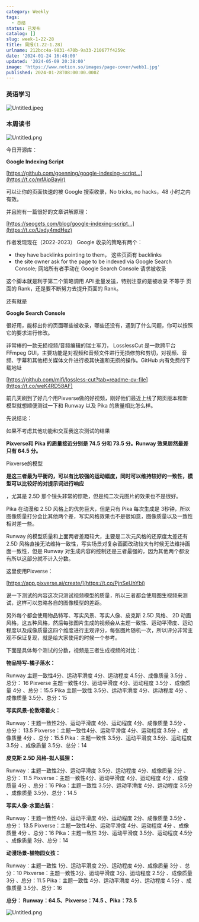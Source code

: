 ```yaml
---
category: Weekly
tags:
  - 总结
status: 已发布
catalog: []
slug: week-1-22-28
title: 周报(1.22-1.28)
urlname: 212bcc4a-9831-470b-9a33-210677f4259c
date: '2024-01-24 16:48:00'
updated: '2024-05-09 20:38:00'
image: 'https://www.notion.so/images/page-cover/webb1.jpg'
published: 2024-01-28T08:00:00.000Z
---
```


### 英语学习


![Untitled.jpeg](https://prod-files-secure.s3.us-west-2.amazonaws.com/5d24fe63-e567-4804-86f9-9fdc62e13082/13f89310-e18e-4344-b5f8-95c58ff07f1e/Untitled.jpeg?X-Amz-Algorithm=AWS4-HMAC-SHA256&X-Amz-Content-Sha256=UNSIGNED-PAYLOAD&X-Amz-Credential=ASIAZI2LB466TPVMKUVU%2F20250412%2Fus-west-2%2Fs3%2Faws4_request&X-Amz-Date=20250412T053709Z&X-Amz-Expires=3600&X-Amz-Security-Token=IQoJb3JpZ2luX2VjEFUaCXVzLXdlc3QtMiJIMEYCIQCp93qG0dGfHQEP774T0QRQv0rRoe5RVKGWFsRYkB7iWwIhAPslpJ4HLxn4J2fbodSNGCjKtCL9esQnEhhaxBxZcx6JKogECM7%2F%2F%2F%2F%2F%2F%2F%2F%2F%2FwEQABoMNjM3NDIzMTgzODA1IgwQOcE%2BrUWB8Uvwq5Aq3APAVHXP2EEu1iR5aOjwCMuiUxZL2NLaoXZDv4vMbZk8644%2B9zuKav0WMw6J55SNpZsfowDEAtzHHEa4hqUnOS1XQlWwW76uA4h%2BWMRvmJ4No6HPUxguch81bsMoRnVMNLDndoD7yjlGwlEYVSZ1gUO0kKW69sZNSK9G0IXiOlmqXd0yTnznggUosJLhwxkrNX585XHEOnm4uY7e%2FRoYHUiyCBN1YtzAWHYL8ebtA7WVD%2BW3uIc%2Bwx8CodAYasPVDVgNvOmvKD6SdylUlT9WIN2IQIQg2JSSfSMI3d%2BXiJbozL3UG4QN9%2BkQCtxzzMZV81Navq3UwKEC%2F9aR92Us2pHhrNneWTTMpI5fFzIQtG3LqPfVr7UbEfyPoi4CxxcgZdpP0tlLcQPdZFuZoxKtIH2t74G09kT754npuGPTiJwGE%2BgqtGi3C7QqzE34Cvig7QZXWQtjEI5D6QiK3jtbRTyr5mO7sWzW6pUHm9pBy4FU7%2BH7Y1%2BcYuyxeV0MQl706VJ%2FGF%2FaM6M1pKhM2wJDmaUa5KYghKJ1LZvbHziGIf5izr9TuOEjh1UBMneOHBc1peDJV9l1eXyGiCVguUb8aqQ3pyXkfN1WkmIF1NV1UzGIzeD4xu58w15EPWovnjCl6%2Be%2FBjqkATNnjalyNGDdhaDlZjFpffa1L2Uq4rsFYrtkaHrjbyt%2Fp3qcoSSya1YaTJT7Nuy1AtiyzZatVT08%2BJPJMvUVFoMwMcECEjLYwX9cxpRxXkTzZSqWWfj2DZ2HcuJrdpV1Wt8AiRTZToDCHA46MVY0RhCRc5K6sjTsEcO3heEZOrTJ1H0ggdUGg5A%2BVW5ElkrNdKpJKTjT1%2FyBhy65tAcO%2BK9PVk1F&X-Amz-Signature=e8326d8096803227992e0fdf2eefe0ac32b8854336d2bdd981693b89175879a5&X-Amz-SignedHeaders=host&x-id=GetObject)


### 本周读书


![Untitled.png](https://prod-files-secure.s3.us-west-2.amazonaws.com/5d24fe63-e567-4804-86f9-9fdc62e13082/4230a01f-03e6-45a7-9f78-5892b7e77e85/Untitled.png?X-Amz-Algorithm=AWS4-HMAC-SHA256&X-Amz-Content-Sha256=UNSIGNED-PAYLOAD&X-Amz-Credential=ASIAZI2LB466TPVMKUVU%2F20250412%2Fus-west-2%2Fs3%2Faws4_request&X-Amz-Date=20250412T053709Z&X-Amz-Expires=3600&X-Amz-Security-Token=IQoJb3JpZ2luX2VjEFUaCXVzLXdlc3QtMiJIMEYCIQCp93qG0dGfHQEP774T0QRQv0rRoe5RVKGWFsRYkB7iWwIhAPslpJ4HLxn4J2fbodSNGCjKtCL9esQnEhhaxBxZcx6JKogECM7%2F%2F%2F%2F%2F%2F%2F%2F%2F%2FwEQABoMNjM3NDIzMTgzODA1IgwQOcE%2BrUWB8Uvwq5Aq3APAVHXP2EEu1iR5aOjwCMuiUxZL2NLaoXZDv4vMbZk8644%2B9zuKav0WMw6J55SNpZsfowDEAtzHHEa4hqUnOS1XQlWwW76uA4h%2BWMRvmJ4No6HPUxguch81bsMoRnVMNLDndoD7yjlGwlEYVSZ1gUO0kKW69sZNSK9G0IXiOlmqXd0yTnznggUosJLhwxkrNX585XHEOnm4uY7e%2FRoYHUiyCBN1YtzAWHYL8ebtA7WVD%2BW3uIc%2Bwx8CodAYasPVDVgNvOmvKD6SdylUlT9WIN2IQIQg2JSSfSMI3d%2BXiJbozL3UG4QN9%2BkQCtxzzMZV81Navq3UwKEC%2F9aR92Us2pHhrNneWTTMpI5fFzIQtG3LqPfVr7UbEfyPoi4CxxcgZdpP0tlLcQPdZFuZoxKtIH2t74G09kT754npuGPTiJwGE%2BgqtGi3C7QqzE34Cvig7QZXWQtjEI5D6QiK3jtbRTyr5mO7sWzW6pUHm9pBy4FU7%2BH7Y1%2BcYuyxeV0MQl706VJ%2FGF%2FaM6M1pKhM2wJDmaUa5KYghKJ1LZvbHziGIf5izr9TuOEjh1UBMneOHBc1peDJV9l1eXyGiCVguUb8aqQ3pyXkfN1WkmIF1NV1UzGIzeD4xu58w15EPWovnjCl6%2Be%2FBjqkATNnjalyNGDdhaDlZjFpffa1L2Uq4rsFYrtkaHrjbyt%2Fp3qcoSSya1YaTJT7Nuy1AtiyzZatVT08%2BJPJMvUVFoMwMcECEjLYwX9cxpRxXkTzZSqWWfj2DZ2HcuJrdpV1Wt8AiRTZToDCHA46MVY0RhCRc5K6sjTsEcO3heEZOrTJ1H0ggdUGg5A%2BVW5ElkrNdKpJKTjT1%2FyBhy65tAcO%2BK9PVk1F&X-Amz-Signature=570652c879dba560079c4ad27831f093804db77a7670e2f27faf36c0d3151ed6&X-Amz-SignedHeaders=host&x-id=GetObject)


今日开源库：


**Google Indexing Script**


[https://github.com/goenning/google-indexing-script…](https://t.co/mfAipBayir)


可以让你的页面快速的被 Google 搜索收录，No tricks, no hacks，48 小时之内有效。

并且附有一篇很好的文章讲解原理：


[https://seogets.com/blog/google-indexing-script…](https://t.co/Uxdy4mdHez)


作者发现现在（2022-2023） Google 收录的策略有两个：

- they have backlinks pointing to them， 这些页面有 backlinks
- the site owner ask for the page to be indexed via Google Search Console; 网站所有者手动在 Google Search Console 请求被收录

这个脚本就是利于第二个策略调用 API 批量发送，特别注意的是被收录 不等于 页面的 Rank，还是要不断努力去提升页面的 Rank。

还有就是


**Google Search Console**


很好用，能标出你的页面哪些被收录，哪些还没有，遇到了什么问题，你可以按照它的要求进行修改。


非常棒的一款无损视频/音频编辑的瑞士军刀， LosslessCut 是一款跨平台 FFmpeg GUI，主要功能是对视频和音频文件进行无损修剪和剪切，对视频、音频、字幕和其他相关媒体文件进行极其快速和无损的操作。GitHub 内有免费的下载地址


[https://github.com/mifi/lossless-cut?tab=readme-ov-file](https://t.co/weK4RD58AF)


前几天刷到了好几个用Pixverse做的好视频，刚好他们最近上线了网页版本和新模型就想顺便测试一下和 Runway 以及 Pika 的质量相比怎么样。

先说结论：

如果不考虑其他功能和交互我这次测试的结果


**Pixverse和 Pika 的质量接近分别是 74.5 分和 73.5 分。Runway 效果居然最差只有 64.5 分。**


Pixverse的模型


**是这三者最为平衡的，可以有比较强的运动幅度，同时可以维持较好的一致性，模型可以比较好的对提示词进行响应**


，尤其是 2.5D 那个镜头非常的惊艳，但是纯二次元图片的效果也不是很好。

Pika 在动漫和 2.5D 风格上的优势巨大，但是只有 Pika 每次生成是 3秒钟，所以图像质量打分会比其他两个差，写实风格效果也不是很如意，图像质量以及一致性相对差一些。

Runway 的模型质量和上面两者差距较大，主要是二次元风格的还原度太差还有 2.5D 风格直接无法维持一致性，写实场景对复杂画面改动较大有时候无法维持画面一致性，但是 Runway 对生成内容的控制还是三者最强的，因为其他两个都没有所以这部分就不计入分数。

这里使用Pixverse：


[https://app.pixverse.ai/create/](https://t.co/PjnSeUhYbi)


说一下测试的内容这次只测试视频模型的质量，所以三者都会使用图生视频来测试，这样可以忽略各自的图像模型的差距。

另外每个都会使用物品特写、写实风景、写实人像、皮克斯 2.5D 风格、 2D 动画风格，这五种风格，然后每张图片生成的视频会从主题一致性、运动平滑度、运动程度以及成像质量这四个维度进行主观评分，每张图片随机一次，所以评分非常主观不保证复现，就是给大家使用的时候一个参考。

下面是具体每个测试的分数，视频是三者生成视频的对比：


**物品特写-橘子落水：**


Runway   主题一致性4分、运动平滑度 4分、运动程度 4.5分、成像质量 3.5分 、总分： 16
Pixverse 主题一致性4分、运动平滑度 4分、运动程度 3.5分 、成像质量 4分 、总分：15.5
Pika 主题一致性 3.5分、运动平滑度 4分、运动程度 4分 、成像质量 3.5分、总分：15


**写实风景-伦敦塔着火：**


Runway：主题一致性2分、运动平滑度 4分、运动程度 4分、成像质量 3.5分 、总分： 13.5
Pixverse：主题一致性4分、运动平滑度 4分、运动程度 3.5分 、成像质量 4分 、总分：15.5
Pika：主题一致性 3.5分、运动平滑度 3.5分、运动程度 3.5分 、成像质量 3.5分、总分：14


**皮克斯 2.5D 风格-拟人狐狸：**


Runway：主题一致性2分、运动平滑度 3.5分、运动程度 4分、成像质量 2分 、总分： 11.5
Pixverse：主题一致性4分、运动平滑度 4分、运动程度 4分 、成像质量 4分 、总分：16
Pika：主题一致性 3.5分、运动平滑度 4分、运动程度 3.5分 、成像质量 3.5分、总分：14.5


**写实人像-水面古装：**


Runway：主题一致性4分、运动平滑度 4分、运动程度 2分、成像质量 3.5分 、总分： 13.5
Pixverse：主题一致性4分、运动平滑度 4分、运动程度 4分 、成像质量 4分 、总分：16
Pika：主题一致性 3分、运动平滑度 3.5分、运动程度 4.5分 、成像质量 3分、总分：14


**动漫场景-植物园女孩：**


Runway：主题一致性 1分、运动平滑度 2分、运动程度 4分、成像质量 3分 、总分：10
Pixverse：主题一致性3分、运动平滑度 3分、运动程度 2.5分 、成像质量 3分 、总分：11.5
Pika：主题一致性 4分、运动平滑度 4分、运动程度 4.5分 、成像质量 3.5分、总分：16


**总分： Runway：64.5、Pixverse：74.5 、Pika：73.5**


![Untitled.png](https://prod-files-secure.s3.us-west-2.amazonaws.com/5d24fe63-e567-4804-86f9-9fdc62e13082/8e04e5ad-2b05-4144-8058-53bf010acfd3/Untitled.png?X-Amz-Algorithm=AWS4-HMAC-SHA256&X-Amz-Content-Sha256=UNSIGNED-PAYLOAD&X-Amz-Credential=ASIAZI2LB466TPVMKUVU%2F20250412%2Fus-west-2%2Fs3%2Faws4_request&X-Amz-Date=20250412T053709Z&X-Amz-Expires=3600&X-Amz-Security-Token=IQoJb3JpZ2luX2VjEFUaCXVzLXdlc3QtMiJIMEYCIQCp93qG0dGfHQEP774T0QRQv0rRoe5RVKGWFsRYkB7iWwIhAPslpJ4HLxn4J2fbodSNGCjKtCL9esQnEhhaxBxZcx6JKogECM7%2F%2F%2F%2F%2F%2F%2F%2F%2F%2FwEQABoMNjM3NDIzMTgzODA1IgwQOcE%2BrUWB8Uvwq5Aq3APAVHXP2EEu1iR5aOjwCMuiUxZL2NLaoXZDv4vMbZk8644%2B9zuKav0WMw6J55SNpZsfowDEAtzHHEa4hqUnOS1XQlWwW76uA4h%2BWMRvmJ4No6HPUxguch81bsMoRnVMNLDndoD7yjlGwlEYVSZ1gUO0kKW69sZNSK9G0IXiOlmqXd0yTnznggUosJLhwxkrNX585XHEOnm4uY7e%2FRoYHUiyCBN1YtzAWHYL8ebtA7WVD%2BW3uIc%2Bwx8CodAYasPVDVgNvOmvKD6SdylUlT9WIN2IQIQg2JSSfSMI3d%2BXiJbozL3UG4QN9%2BkQCtxzzMZV81Navq3UwKEC%2F9aR92Us2pHhrNneWTTMpI5fFzIQtG3LqPfVr7UbEfyPoi4CxxcgZdpP0tlLcQPdZFuZoxKtIH2t74G09kT754npuGPTiJwGE%2BgqtGi3C7QqzE34Cvig7QZXWQtjEI5D6QiK3jtbRTyr5mO7sWzW6pUHm9pBy4FU7%2BH7Y1%2BcYuyxeV0MQl706VJ%2FGF%2FaM6M1pKhM2wJDmaUa5KYghKJ1LZvbHziGIf5izr9TuOEjh1UBMneOHBc1peDJV9l1eXyGiCVguUb8aqQ3pyXkfN1WkmIF1NV1UzGIzeD4xu58w15EPWovnjCl6%2Be%2FBjqkATNnjalyNGDdhaDlZjFpffa1L2Uq4rsFYrtkaHrjbyt%2Fp3qcoSSya1YaTJT7Nuy1AtiyzZatVT08%2BJPJMvUVFoMwMcECEjLYwX9cxpRxXkTzZSqWWfj2DZ2HcuJrdpV1Wt8AiRTZToDCHA46MVY0RhCRc5K6sjTsEcO3heEZOrTJ1H0ggdUGg5A%2BVW5ElkrNdKpJKTjT1%2FyBhy65tAcO%2BK9PVk1F&X-Amz-Signature=57b4e7a9125aefbe85199144877bf46af7a804aa2e18720780cf49ba3e5243dd&X-Amz-SignedHeaders=host&x-id=GetObject)

